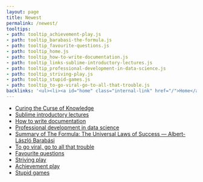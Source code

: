 ```yaml
---
layout: page
title: Newest
permalink: /newest/
tooltips: 
- path: tooltip_achievement-play.js
- path: tooltip_barabasi-the-formula.js
- path: tooltip_favourite-questions.js
- path: tooltip_home.js
- path: tooltip_how-to-write-documentation.js
- path: tooltip_links-sublime-introductory-lectures.js
- path: tooltip_professional-development-in-data-science.js
- path: tooltip_striving-play.js
- path: tooltip_stupid-games.js
- path: tooltip_to-go-viral-go-to-all-that-trouble.js
backlinks: '<ul><li><a id="home" class="internal-link" href="/">Home</a></li></ul>'
---
```


* <a class="external-link" target="_self" href="https://curingthecurse.com">Curing the Curse of Knowledge</a>
* <a id="links-sublime-introductory-lectures" class="internal-link" href="/links-sublime-introductory-lectures/">Sublime introductory lectures</a>
* <a id="how-to-write-documentation" class="internal-link" href="/how-to-write-documentation/">How to write documentation</a>
* <a id="professional-development-in-data-science" class="internal-link" href="/professional-development-in-data-science/">Professional development in data science</a>
* <a id="barabasi-the-formula" class="internal-link" href="/barabasi-the-formula/">Summary of The Formula: The Universal Laws of Success — Albert-László Barabási</a>
* <a id="to-go-viral-go-to-all-that-trouble" class="internal-link" href="/to-go-viral-go-to-all-that-trouble/">To go viral, go to all that trouble</a>
* <a id="favourite-questions" class="internal-link" href="/favourite-questions/">Favourite questions</a>
* <a id="striving-play" class="internal-link" href="/striving-play/">Striving play</a>
* <a id="achievement-play" class="internal-link" href="/achievement-play/">Achievement play</a>
* <a id="stupid-games" class="internal-link" href="/stupid-games/">Stupid games</a>